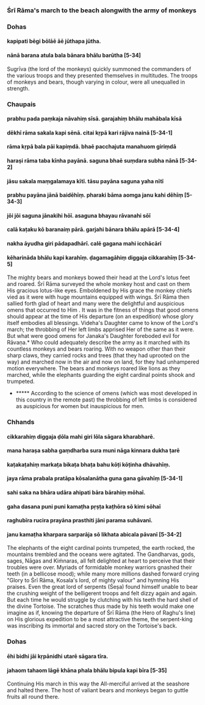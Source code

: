 ### Śrī Rāma's march to the beach alongwith the army of monkeys

### Dohas

#### kapipati bēgi bōlāē āē jūthapa jūtha.
#### nānā barana atula bala bānara bhālu barūtha [5-34]

Sugrīva (the lord of the monkeys) quickly summoned the commanders of the various troops and they presented themselves in multitudes. The troops of monkeys and bears, though varying in colour, were all unequalled in strength.

### Chaupais

#### prabhu pada paṃkaja nāvahiṃ sīsā. garajahiṃ bhālu mahābala kīsā
#### dēkhī rāma sakala kapi sēnā. citai kṛpā kari rājiva nainā [5-34-1]
#### rāma kṛpā bala pāi kapiṃdā. bhaē pacchajuta manahuom giriṃdā
#### haraṣi rāma taba kīnha payānā. saguna bhaē suṃdara subha nānā [5-34-2]
#### jāsu sakala maṃgalamaya kītī. tāsu payāna saguna yaha nītī
#### prabhu payāna jānā baidēhīṃ. pharaki bāma aomga janu kahi dēhīṃ [5-34-3]
#### jōi jōi saguna jānakihi hōī. asaguna bhayau rāvanahi sōī
#### calā kaṭaku kō baranaiṃ pārā. garjahi bānara bhālu apārā [5-34-4]
#### nakha āyudha giri pādapadhārī. calē gagana mahi icchācārī
#### kēharināda bhālu kapi karahīṃ. ḍagamagāhiṃ diggaja cikkarahīṃ [5-34-5]

The mighty bears and monkeys bowed their head at the Lord's lotus feet and roared. Śrī Rāma surveyed the whole monkey host and cast on them His gracious lotus-like eyes. Emboldened by His grace the monkey chiefs vied as it were with huge mountains equipped with wings. Śrī Rāma then sallied forth glad of heart and many were the delightful and auspicious omens that occurred to Him . It was in the fitness of things that good omens should appear at the time of His departure (on an expedition) whose glory itself embodies all blessings. Videha's Daughter came to know of the Lord's march; the throbbing of Her left limbs apprised Her of the same as it were. But what were good omens for Janaka's Daughter foreboded evil for Rāvaṇa.* Who could adequately describe the army as it marched with its countless monkeys and bears roaring. With no weapon other than their sharp claws, they carried rocks and trees (that they had uprooted on the way) and marched now in the air and now on land, for they had unhampered motion everywhere. The bears and monkeys roared like lions as they marched, while the elephants guarding the eight cardinal points shook and trumpeted.

- ***** According to the science of omens (which was most developed in this country in the remote past) the throbbing of left limbs is considered as auspicious for women but inauspicious for men.

### Chhands

#### cikkarahiṃ diggaja ḍōla mahi giri lōla sāgara kharabharē.
#### mana haraṣa sabha gaṃdharba sura muni nāga kinnara dukha ṭarē
#### kaṭakaṭahiṃ markaṭa bikaṭa bhaṭa bahu kōṭi kōṭinha dhāvahīṃ.
#### jaya rāma prabala pratāpa kōsalanātha guna gana gāvahīṃ [5-34-1]
#### sahi saka na bhāra udāra ahipati bāra bārahiṃ mōhaī.
#### gaha dasana puni puni kamaṭha pṛṣṭa kaṭhōra sō kimi sōhaī
#### raghubīra rucira prayāna prasthiti jāni parama suhāvanī.
#### janu kamaṭha kharpara sarparāja sō likhata abicala pāvanī [5-34-2]

The elephants of the eight cardinal points trumpeted, the earth rocked, the mountains trembled and the oceans were agitated. The Gandharvas, gods, sages, Nāgas and Kiṁnaras, all felt delighted at heart to perceive that their troubles were over. Myriads of formidable monkey warriors gnashed their teeth (in a bellicose mood); while many more millions dashed forward crying "Glory to Śrī Rāma, Kosala's lord, of mighty valour" and hymning His praises. Even the great lord of serpents (Śeṣa) found himself unable to bear the crushing weight of the belligerent troops and felt dizzy again and again. But each time he would struggle by clutching with his teeth the hard shell of the divine Tortoise. The scratches thus made by his teeth would make one imagine as if, knowing the departure of Śrī Rāma (the Hero of Raghu's line) on His glorious expedition to be a most attractive theme, the serpent-king was inscribing its immortal and sacred story on the Tortoise's back.

### Dohas

#### ēhi bidhi jāi kṛpānidhi utarē sāgara tīra.
#### jahaom tahaom lāgē khāna phala bhālu bipula kapi bīra [5-35]

Continuing His march in this way the All-merciful arrived at the seashore and halted there. The host of valiant bears and monkeys began to guttle fruits all round there.